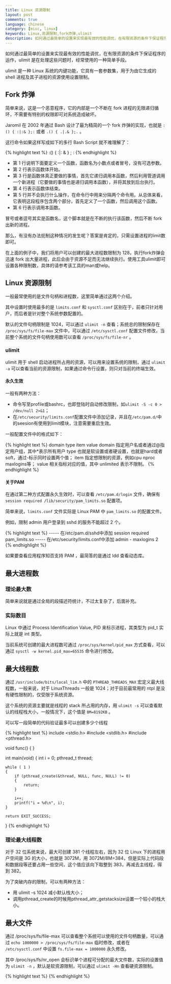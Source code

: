 ```yaml
---
title: Linux 资源限制
layout: post
comments: true
language: chinese
category: [misc, linux]
keywords: Linux,资源限制,fork炸弹,ulimit
description: 如何通过最简单的设置来实现最有效的性能调优，在有限资源的条件下保证程序的运作，ulimit 是在处理这些问题时，经常使用的一种简单手段。ulimit 是一种 Linux 系统的内键功能，它具有一套参数集，用于为由它生成的 shell 进程及其子进程的资源使用设置限制。
---
```


如何通过最简单的设置来实现最有效的性能调优，在有限资源的条件下保证程序的运作，ulimit 是在处理这些问题时，经常使用的一种简单手段。

ulimit 是一种 Linux 系统的内键功能，它具有一套参数集，用于为由它生成的 shell 进程及其子进程的资源使用设置限制。

<!-- more -->

## Fork 炸弹

简单来说，这是一个恶意程序，它的内部是一个不断在 fork 进程的无限递归循环，不需要有特别的权限即可对系统造成破坏。

Jaromil 在 2002 年通过 Bash 设计了最为精简的一个 fork 炸弹的实现，也就是 `:() { :|:& };:` 或者 `.() { .|.& };.` 。

这行命令如果这样写成如下的多行 Bash Script 就不难理解了：

{% highlight text %}
:()
{
:|: &
}
;
:
{% endhighlight %}

* 第 1 行说明下面要定义一个函数，函数名为小数点或者冒号，没有可选参数。
* 第 2 行表示函数体开始。
* 第 3 行是函数体真正要做的事情，首先它递归调用本函数，然后利用管道调用一个新进程（它要做的事情也是递归调用本函数），并将其放到后台执行。
* 第 4 行表示函数体结束。
* 第 5 行并不会执行什么操作，在命令行中用来分隔两个命令用。从总体来看，它表明这段程序包含两个部分，首先定义了一个函数，然后调用这个函数。
* 第 6 行表示调用本函数。

冒号或者逗号其实是函数名，这个脚本就是在不断的执行该函数，然后不断 fork 出新的进程。

<!--
对于函数名，大家可能会有所疑惑，小数点也能做函数名使用吗？毕竟小数点是 shell 的一个内嵌命令，用来在当前 shell 环境中读取指定 文件，并运行其中的命令。实际上的确可以，这取决于bash对命令的解释顺序。

默认情况下，bash处于非POSIX模式，此时对命令的解释顺序如下：

* 关键字，例如 if、for 等。
* 别名。别名不能与关键字相同，但是可以为关键字定义别名，例如 end=fi。
* 特 殊内嵌命令，例如 break、continue 等。POSIX 定义的特殊内嵌命令包括：.（小数点）、:（冒号）、break、continue、 eval、exec、exit、export、readonly、 return、set、shift、times、trap 和 unset。 bash 又增加了一个特殊的内嵌命令 source。
* 函数。如果处于非 POSIX 模式，bash 会优先匹配函数，然后再匹配内嵌命令。
* 非特殊内嵌命令，例如 cd、test 等。
* 脚本和可执行程序。在 PATH 环境变量指定的目录中进行搜索，返回第一个匹配项。
由 于默认情况下，bash 处于非 POSIX 模式，因此fork炸弹中的小数点会优先当成一个函数进行匹配。(注：使用小数点代替其中的冒号，也能起到完全相同的效果。)

要使用POSIX模式来运行bash脚本，可以使用以下三种方法：

* 使用 –posix 选项启动 bash。
* 在运行bash之后，执行 set -o posix 命令。
* 使用 /bin/sh 。
-->

那么，有没有办法扼制这种情况的发生呢？答案是肯定的，只需设置进程的limit数即可。

在上面的例子中，我们将用户可以创建的最大进程数限制为 128，执行fork炸弹会迅速 fork 出大量进程，此后会由于资源不足而无法继续执行。使用工具ulimit即可设置各种限制数，具体的请参考该工具的man或help。

## Linux 资源限制

一般最常使用的是文件句柄和进程数，这里简单通过这两个介绍。

其中设置时使用最多的是 `limits.conf` 和 `sysctl.conf` 区别在于，前者只针对用户，而后者是针对整个系统参数配置的。

默认的文件句柄限制是 1024，可以通过 `ulimit -n` 查看；系统总的限制保存在 `/proc/sys/fs/file-max` 文件中，可以通过 `/etc/sysctl.conf` 配置文件修改，当前整个系统的文件句柄使用数可以查看 `/proc/sys/fs/file-nr` 。

### ulimit

ulimit 用于 shell 启动进程所占用的资源，可以用来设置系统的限制，通过 `ulimit -a` 可以查看当前的资源限制，如果通过命令行设置，则只对当前的终端生效。

#### 永久生效

一般有两种方法：

* 命令写至profile或bashrc，也即登陆时自动修改限制，如`ulimit -S -c 0 > /dev/null 2>&1`；
* 在`/etc/security/limits.conf`配置文件中添加记录，并且在`/etc/pam.d/`中的seesion有使用到limit模块，注意需要重启生效。

一般配置文件中的格式如下：

{% highlight text %}
domain type item value
   domain 指定用户名或者通过@指定用户组，其中*表示所有用户
   type 也就是软设置或者硬设置，也就是hard或者soft，通过-标示同时设置两个值；
   item 指定想限制的资源，例如cpu nproc maxlogins等；
   value 相关指标对应的值，其中 unlimited 表示不限制。
{% endhighlight %}

#### 关于PAM

在通过第二种方式配置永久生效时，可以查看 `/etc/pam.d/login` 文件，确保有 `session required /lib/security/pam_limits.so` 配置项。

简单来说，`limits.conf` 文件实际是 Linux PAM <!-- Pluggable Authentication Modules --> 中 `pam_limits.so` 的配置文件。

例如，限制 admin 用户登录到 sshd 的服务不能超过 2 个。

{% highlight text %}
----- 在/etc/pam.d/sshd中添加
session required pam_limits.so
----- 在/etc/security/limits.conf中添加
admin - maxlogins 2
{% endhighlight %}

如果要查看应用程序知否支持 PAM ，最简答的是通过 ldd 查看动态库。

## 最大进程数

### 理论最大数

简单来说就是通过全局的段描述符统计，不过太复杂了，后面补充。

<!--
每个进程都要在全局段描述表GDT中占据两个表项
每个进程的局部段描述表LDT都作为一个独立的段而存在，在全局段描述表GDT中要有一个表项指向这个段的起始地址，并说明该段的长度以及其他一些 参数。除上之外，每个进程还有一个TSS结构(任务状态段)也是一样。所以，每个进程都要在全局段描述表GDT中占据两个表项。

GDT的容量有多大呢？
段寄存器中用作GDT表下标的位段宽度是13位，所以GDT中可以有213=8192个描述项。

除一些系统的开销(例如GDT中的第2项和第3项分别用于内核 的代码段和数据段，第4项和第5项永远用于当前进程的代码段和数据段，第1项永远是0，等等)以外，尚有8180个表项可供使用，所以理论上系统中最大的 进程数量是8180/2=4090。
所以系统中理论上最大的进程数是4090
-->

### 实际数目

Linux 中通过 Process Identification Value, PID 来标示进程，其类型为 pid_t 实际上就是 int 类型。

当前系统可创建的最大进程数可通过 `/proc/sys/kernel/pid_max` 方式查看，可以通过 `sysctl -w kernel.pid_max=65535` 命令进行修改。

## 最大线程数

通过 `/usr/include/bits/local_lim.h` 中的 `PTHREAD_THREADS_MAX` 宏定义最大线程数，一般来说，对于 LinuxThreads 一般是 1024；对于目前最常用的 ntpl 是没有硬性限制的，仅受限于系统资源。

这个系统的资源主要就是线程的 stack 所占用的内存，用 `ulimit -s` 可以查看默认的线程栈大小，一般情况下，这个值是 `8M=8192KB` 。

可以写一段简单的代码验证最多可以创建多少个线程

{% highlight text %}
include <stdio.h>
#include <stdlib.h>
#include <pthread.h>

void func()
{
}

int main(void)
{
    int i = 0;
    pthread_t thread;

    while ( 1 )
    {
        if (pthread_create(&thread, NULL, func, NULL) != 0)
        {
            return;
        }

        i++;
        printf("i = %d\n", i);
    }

    return EXIT_SUCCESS;
}
{% endhighlight %}

<!-- 试验显示，在我们的系统(Ubuntu-14.04-LTS-64bit)中linuxthreads 上最多可以创建 381 个线程，之后就会返回 EAGAIN -->

### 理论最大线程数

对于 32 位系统来说，最大可创建 381 个线程左右，因为 32 位 Linux 下的进程用户空间是 3G 的大小，也就是 3072M，用 3072M/8M=384，但是实际上代码段和数据段等还要占用一些空间，这个值应该向下取整到 383，再减去主线程，得到 382。

为了突破内存的限制，可以有两种方法：

* 用 ulimit -s 1024 减小默认栈大小；
* 调用pthread_create的时候用pthread_attr_getstacksize设置一个较小的栈大小。

## 最大文件

通过 /proc/sys/fs/file-max 可以查看整个系统可以使用的文件句柄数量，可以通过 `echo 1000000 > /proc/sys/fs/file-max` 临时修改，或者在 `/etc/sysctl.conf` 中设置 `fs.file-max = 1000000` 永久修改。

其中 /proc/sys/fs/nr_open 会标识单个进程可分配的最大文件数，实际的设置值为 `ulimit -n` ，默认是软资源限制，可以通过 `ulimit -Hn` 查看硬资源限制。


{% highlight text %}
{% endhighlight %}
